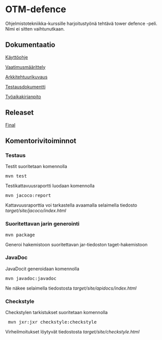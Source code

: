 # OTM-defence

Ohjelmistotekniikka-kurssille harjoitustyönä tehtävä tower defence -peli. Nimi ei sitten vaihtunutkaan.

## Dokumentaatio

[Käyttöohje](https://github.com/PPeltola/ot_harjoitustyo/blob/master/dokumentaatio/kayttoohje.md)

[Vaatimusmäärittely](https://github.com/PPeltola/ot_harjoitustyo/blob/master/dokumentaatio/vaatimusmaarittely.md)

[Arkkitehtuurikuvaus](https://github.com/PPeltola/ot_harjoitustyo/blob/master/dokumentaatio/arkkitehtuurikuvaus.md)

[Testausdokumentti](https://github.com/PPeltola/ot_harjoitustyo/blob/master/dokumentaatio/testausdokumentti.md)

[Työaikakirjanpito](https://github.com/PPeltola/ot_harjoitustyo/blob/master/dokumentaatio/tuntikirjanpito.md)

## Releaset

[Final](https://github.com/PPeltola/ot_harjoitustyo/releases/tag/Final)

## Komentorivitoiminnot

### Testaus

Testit suoritetaan komennolla

<pre>
mvn test
</pre>

Testikattavuusraportti luodaan komennolla

<pre>
mvn jacoco:report
</pre>

Kattavuusraporttia voi tarkastella avaamalla selaimella tiedosto _target/site/jacoco/index.html_

### Suoritettavan jarin generointi

<pre>
mvn package
</pre>

Generoi hakemistoon suoritettavan jar-tiedoston taget-hakemistoon

### JavaDoc

JavaDocit generoidaan komennolla 

<pre>
mvn javadoc:javadoc
</pre>

Ne näkee selaimella tiedostosta _target/site/apidocs/index.html_

### Checkstyle

Checkstylen tarkistukset suoritetaan komennolla

<pre>
 mvn jxr:jxr checkstyle:checkstyle
</pre>

Virheilmoitukset löytyvät tiedostosta _target/site/checkstyle.html_

